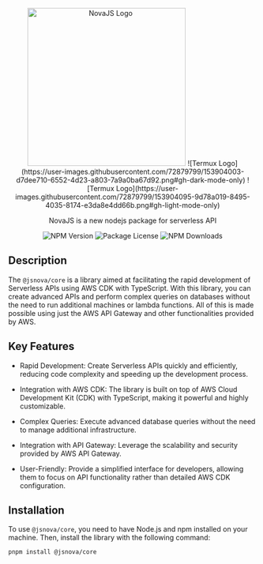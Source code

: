 <p align="center">
    <img src="./assets/logo.svg" width="320" alt="NovaJS Logo" />
    ![Termux Logo](https://user-images.githubusercontent.com/72879799/153904003-d7dee710-6552-4d23-a803-7a9a0ba67d92.png#gh-dark-mode-only)
    ![Termux Logo](https://user-images.githubusercontent.com/72879799/153904095-9d78a019-8495-4035-8174-e3da8e4dd66b.png#gh-light-mode-only)
</p>

  <p align="center">NovaJS is a new nodejs package for serverless API</p>
    <p align="center">
<img src="https://img.shields.io/npm/v/@jsnova/core.svg" alt="NPM Version" />
<img src="https://img.shields.io/npm/l/@jsnova/core.svg" alt="Package License" />
<img src="https://img.shields.io/npm/dm/@jsnova/core.svg" alt="NPM Downloads" />
</p>

## Description

The `@jsnova/core` is a library aimed at facilitating the rapid development of Serverless APIs using AWS CDK with TypeScript. With this library, you can create advanced APIs and perform complex queries on databases without the need to run additional machines or lambda functions. All of this is made possible using just the AWS API Gateway and other functionalities provided by AWS.

## Key Features

- Rapid Development: Create Serverless APIs quickly and efficiently, reducing code complexity and speeding up the development process.

- Integration with AWS CDK: The library is built on top of AWS Cloud Development Kit (CDK) with TypeScript, making it powerful and highly customizable.

- Complex Queries: Execute advanced database queries without the need to manage additional infrastructure.

- Integration with API Gateway: Leverage the scalability and security provided by AWS API Gateway.

- User-Friendly: Provide a simplified interface for developers, allowing them to focus on API functionality rather than detailed AWS CDK configuration.

## Installation

To use `@jsnova/core`, you need to have Node.js and npm installed on your machine. Then, install the library with the following command:

<code>pnpm install @jsnova/core</code>

